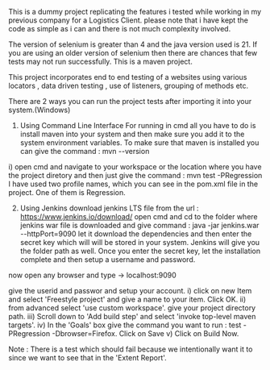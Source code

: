 This is a dummy project replicating the features i tested while working in my previous company for a Logistics Client.
please note that i have kept the code as simple as i can and there is not much complexity involved.

The version of selenium is greater than 4 and the java version used is 21. If you are using an older version of selenium then there are chances that few tests may not run successfully.
This is a maven project.

This project incorporates end to end testing of a websites using various locators , data driven testing , use of listeners, grouping of methods etc.


There are 2 ways you can run the project tests after importing it into your system.(Windows)
1) Using Command Line Interface
For running in cmd all you have to do is install maven into your system and then make sure you add it to the system environment variables.
To make sure that maven is installed you can give the command : mvn --version

i) open cmd and navigate to your workspace or the location where you have the project diretory and then just give the command : mvn test -PRegression
I have used two profile names, which you can see in the pom.xml file in the project. One of them is Regression.
 
 
2) Using Jenkins
download jenkins LTS file from the url : https://www.jenkins.io/download/
open cmd and cd to the folder where jenkins war file is downloaded and give command : java -jar jenkins.war --httpPort=9090
let it download the dependencies and then enter the secret key which will will be stored in your system. Jenkins will give you the folder path as well.
Once you enter the secret key, let the installation complete and then setup a username and password.

now open any browser and type -> localhost:9090

give the userid and passwor and setup your account.
i) click on new Item and select 'Freestyle project' and give a name to your item. Click OK.
ii) from advanced select 'use custom workspace'. give your project directory path.
iii) Scroll down to 'Add build step' and select 'invoke top-level maven targets'.
iv) In the 'Goals' box give the command you want to run : test -PRegression -Dbrowser=Firefox. Click on Save
v) Click on Build Now.

Note : There is a test which should fail because we intentionally want it to since we want to see that in the 'Extent Report'. 



